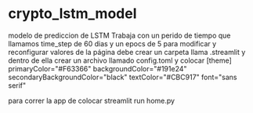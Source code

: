 # crypto_lstm_model
modelo de prediccion de LSTM
Trabaja con un perido de tiempo que llamamos time_step de 60 dias
y un epocs de 5 
para modificar y reconfigurar valores de la página debe crear
un carpeta llama .streamlit y dentro de ella 
crear un archivo llamado config.toml 
y colocar 
[theme]
primaryColor="#F63366"
backgroundColor="#191e24"
secondaryBackgroundColor="black"
textColor="#CBC917"
font="sans serif"


para correr la app de colocar 
streamlit run home.py
